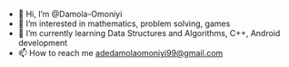 - 👋 Hi, I’m @Damola-Omoniyi
- 👀 I’m interested in mathematics, problem solving, games
- 🌱 I’m currently learning Data Structures and Algorithms, C++, Android development
- 📫 How to reach me adedamolaomoniyi99@gmail.com

<!---
Damola-Omoniyi/Damola-Omoniyi is a ✨ special ✨ repository because its `README.md` (this file) appears on your GitHub profile.
You can click the Preview link to take a look at your changes.
--->
